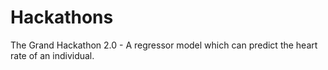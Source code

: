# Hackathons
The Grand Hackathon 2.0 - A regressor model which can predict the heart rate of an individual. 
